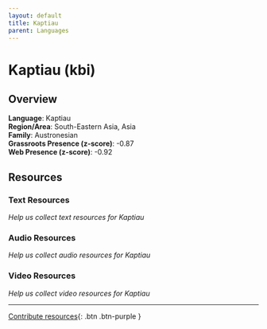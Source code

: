 ```yaml
---
layout: default
title: Kaptiau
parent: Languages
---
```


# Kaptiau (kbi)

## Overview

**Language**: Kaptiau  
**Region/Area**: South-Eastern Asia, Asia  
**Family**: Austronesian  
**Grassroots Presence (z-score)**: -0.87  
**Web Presence (z-score)**: -0.92  

## Resources

### Text Resources
*Help us collect text resources for Kaptiau*

### Audio Resources
*Help us collect audio resources for Kaptiau*

### Video Resources
*Help us collect video resources for Kaptiau*

---

[Contribute resources](https://forms.office.com/e/1SfLJx3u1r){: .btn .btn-purple }
